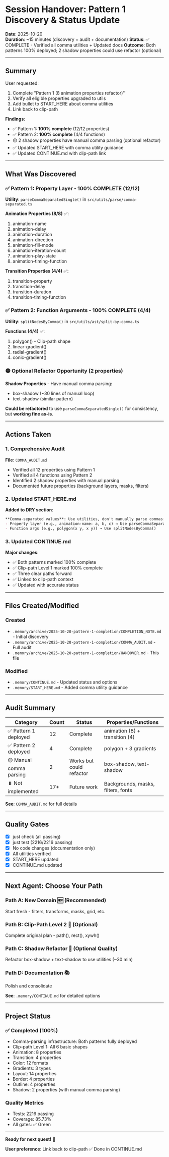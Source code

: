 # Session Handover: Pattern 1 Discovery & Status Update

**Date**: 2025-10-20  
**Duration**: ~15 minutes (discovery + audit + documentation)
**Status**: ✅ COMPLETE - Verified all comma utilities + Updated docs
**Outcome**: Both patterns 100% deployed; 2 shadow properties could use refactor (optional)

---

## Summary

User requested:
1. Complete "Pattern 1 (8 animation properties refactor)"
2. Verify all eligible properties upgraded to utils
3. Add bullet to START_HERE about comma utilities
4. Link back to clip-path

**Findings**:
- ✅ Pattern 1: **100% complete** (12/12 properties)
- ✅ Pattern 2: **100% complete** (4/4 functions)
- 🟡 2 shadow properties have manual comma parsing (optional refactor)
- ✅ Updated START_HERE with comma utility guidance
- ✅ Updated CONTINUE.md with clip-path link

---

## What Was Discovered

### ✅ Pattern 1: Property Layer - 100% COMPLETE (12/12)

**Utility**: `parseCommaSeparatedSingle()` in `src/utils/parse/comma-separated.ts`

**Animation Properties (8/8)** ✅:
1. animation-name
2. animation-delay
3. animation-duration
4. animation-direction
5. animation-fill-mode
6. animation-iteration-count
7. animation-play-state
8. animation-timing-function

**Transition Properties (4/4)** ✅:
1. transition-property
2. transition-delay
3. transition-duration
4. transition-timing-function

### ✅ Pattern 2: Function Arguments - 100% COMPLETE (4/4)

**Utility**: `splitNodesByComma()` in `src/utils/ast/split-by-comma.ts`

**Functions (4/4)** ✅:
1. polygon() - Clip-path shape
2. linear-gradient()
3. radial-gradient()
4. conic-gradient()

### 🟡 Optional Refactor Opportunity (2 properties)

**Shadow Properties** - Have manual comma parsing:
- box-shadow (~30 lines of manual loop)
- text-shadow (similar pattern)

**Could be refactored** to use `parseCommaSeparatedSingle()` for consistency, but **working fine as-is**.

---

## Actions Taken

### 1. Comprehensive Audit
**File**: `COMMA_AUDIT.md`
- Verified all 12 properties using Pattern 1
- Verified all 4 functions using Pattern 2
- Identified 2 shadow properties with manual parsing
- Documented future properties (background layers, masks, filters)

### 2. Updated START_HERE.md
**Added to DRY section**:
```markdown
**Comma-separated values**: Use utilities, don't manually parse commas:
- Property layer (e.g., animation-name: a, b, c) → Use parseCommaSeparatedSingle()
- Function args (e.g., polygon(x y, x y)) → Use splitNodesByComma()
```

### 3. Updated CONTINUE.md
**Major changes**:
- ✅ Both patterns marked 100% complete
- ✅ Clip-path Level 1 marked 100% complete
- ✅ Three clear paths forward
- ✅ Linked to clip-path context
- ✅ Updated with accurate status

---

## Files Created/Modified

### Created
- `.memory/archive/2025-10-20-pattern-1-completion/COMPLETION_NOTE.md` - Initial discovery
- `.memory/archive/2025-10-20-pattern-1-completion/COMMA_AUDIT.md` - Full audit
- `.memory/archive/2025-10-20-pattern-1-completion/HANDOVER.md` - This file

### Modified
- `.memory/CONTINUE.md` - Updated status and options
- `.memory/START_HERE.md` - Added comma utility guidance

---

## Audit Summary

| Category | Count | Status | Properties/Functions |
|----------|-------|--------|---------------------|
| ✅ Pattern 1 deployed | 12 | Complete | animation (8) + transition (4) |
| ✅ Pattern 2 deployed | 4 | Complete | polygon + 3 gradients |
| 🟡 Manual comma parsing | 2 | Works but could refactor | box-shadow, text-shadow |
| ⏸️ Not implemented | 17+ | Future work | Backgrounds, masks, filters, fonts |

**See**: `COMMA_AUDIT.md` for full details

---

## Quality Gates

- [x] just check (all passing)
- [x] just test (2216/2216 passing)
- [x] No code changes (documentation only)
- [x] All utilities verified
- [x] START_HERE updated
- [x] CONTINUE.md updated

---

## Next Agent: Choose Your Path

### Path A: New Domain 🆕 (Recommended)
Start fresh - filters, transforms, masks, grid, etc.

### Path B: Clip-Path Level 2 🔧 (Optional)
Complete original plan - path(), rect(), xywh()

### Path C: Shadow Refactor 🔨 (Optional Quality)
Refactor box-shadow + text-shadow to use utilities (~30 min)

### Path D: Documentation 📚
Polish and consolidate

**See**: `.memory/CONTINUE.md` for detailed options

---

## Project Status

### ✅ Completed (100%)
- Comma-parsing infrastructure: Both patterns fully deployed
- Clip-path Level 1: All 6 basic shapes
- Animation: 8 properties
- Transition: 4 properties
- Color: 12 formats
- Gradients: 3 types
- Layout: 14 properties
- Border: 4 properties
- Outline: 4 properties
- Shadow: 2 properties (with manual comma parsing)

### Quality Metrics
- Tests: 2216 passing
- Coverage: 85.73%
- All gates: ✅ Green

---

**Ready for next quest!** 🚀

**User preference**: Link back to clip-path ✅ Done in CONTINUE.md
